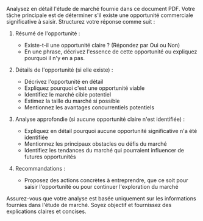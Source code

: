 Analysez en détail l'étude de marché fournie dans ce document PDF. Votre tâche principale est de déterminer s'il existe une opportunité commerciale significative à saisir. Structurez votre réponse comme suit :

1. Résumé de l'opportunité : 
   - Existe-t-il une opportunité claire ? (Répondez par Oui ou Non)
   - En une phrase, décrivez l'essence de cette opportunité ou expliquez pourquoi il n'y en a pas.

2. Détails de l'opportunité (si elle existe) :
   - Décrivez l'opportunité en détail
   - Expliquez pourquoi c'est une opportunité viable
   - Identifiez le marché cible potentiel
   - Estimez la taille du marché si possible
   - Mentionnez les avantages concurrentiels potentiels

3. Analyse approfondie (si aucune opportunité claire n'est identifiée) :
   - Expliquez en détail pourquoi aucune opportunité significative n'a été identifiée
   - Mentionnez les principaux obstacles ou défis du marché
   - Identifiez les tendances du marché qui pourraient influencer de futures opportunités

4. Recommandations :
   - Proposez des actions concrètes à entreprendre, que ce soit pour saisir l'opportunité ou pour continuer l'exploration du marché

Assurez-vous que votre analyse est basée uniquement sur les informations fournies dans l'étude de marché. Soyez objectif et fournissez des explications claires et concises.